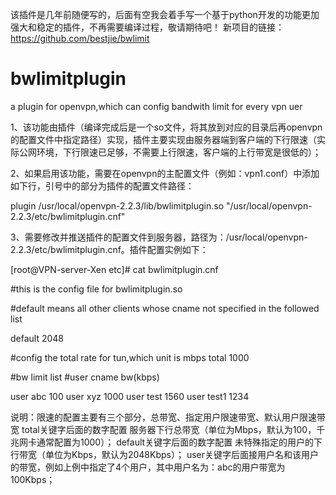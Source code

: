 该插件是几年前随便写的，后面有空我会着手写一个基于python开发的功能更加强大和稳定的插件，不再需要编译过程，敬请期待吧！
新项目的链接：https://github.com/bestjie/bwlimit

# bwlimitplugin
a plugin for openvpn,which can config bandwith limit for every vpn uer 

1、该功能由插件（编译完成后是一个so文件，将其放到对应的目录后再openvpn的配置文件中指定路径）实现，插件主要实现由服务器端到客户端的下行限速（实际公网环境，下行限速已足够，不需要上行限速，客户端的上行带宽是很低的）；

2、如果启用该功能，需要在openvpn的主配置文件（例如：vpn1.conf）中添加如下行，引号中的部分为插件的配置文件路径：

plugin /usr/local/openvpn-2.2.3/lib/bwlimitplugin.so "/usr/local/openvpn-2.2.3/etc/bwlimitplugin.cnf"


3、需要修改并推送插件的配置文件到服务器，路径为：/usr/local/openvpn-2.2.3/etc/bwlimitplugin.cnf。插件配置实例如下：

[root@VPN-server-Xen etc]# cat bwlimitplugin.cnf 

#this is the config file for bwlimitplugin.so

#default  means all other clients whose cname not specified in the followed list

default 2048

#config the total rate for tun,which unit is mbps 
total   1000

#bw limit list
#user cname  bw(kbps)

user abc      100
user xyz      1000
user test      1560
user test1     1234

说明：限速的配置主要有三个部分，总带宽、指定用户限速带宽、默认用户限速带宽
total关键字后面的数字配置   服务器下行总带宽（单位为Mbps，默认为100，千兆网卡通常配置为1000）；
default关键字后面的数字配置  未特殊指定的用户的下行带宽（单位为Kbps，默认为2048Kbps）；
user关键字后面接用户名和该用户的带宽，例如上例中指定了4个用户，其中用户名为：abc的用户带宽为100Kbps；
